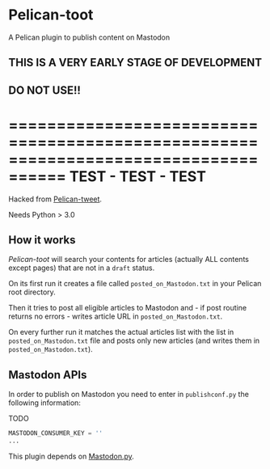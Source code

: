 # Pelican-toot
A Pelican plugin to publish content on Mastodon

## THIS IS A VERY EARLY STAGE OF DEVELOPMENT 
## DO NOT USE!!

====================================================================================
TEST - TEST - TEST
====================================================================================

Hacked from [Pelican-tweet](https://github.com/mpaglia0/Pelican-tweet).

Needs Python > 3.0

## How it works

*Pelican-toot* will search your contents for articles (actually ALL contents except pages) that are not in a `draft` status.

On its first run it creates a file called `posted_on_Mastodon.txt` in your Pelican root directory.

Then it tries to post all eligible articles to Mastodon and - if post routine returns no errors - writes article URL in `posted_on_Mastodon.txt`.

On every further run it matches the actual articles list with the list in `posted_on_Mastodon.txt` file and posts only new articles (and writes them in `posted_on_Mastodon.txt`).

## Mastodon APIs

In order to publish on Mastodon you need to enter in `publishconf.py` the following information:

TODO
``` python
MASTODON_CONSUMER_KEY = ''
...
```

This plugin depends on [Mastodon.py](https://github.com/halcy/Mastodon.py).

